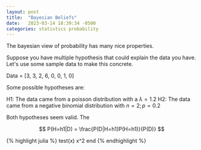 ```yaml
---
layout: post
title:  "Bayesian Beliefs"
date:   2023-03-14 18:39:34 -0500
categories: statistics probability
---
```


The bayesian view of probability has many nice properties. 

Suppose you have multiple hypothesis that could explain the data you have. Let's use some sample data to make this concrete.

Data = [3, 3, 2, 6, 0, 0, 1, 0]

Some possible hypotheses are:

H1: The data came from a poisson distribution with a $\lambda=1.2$
H2: The data came from a negative binomial distribution with $n=2; p=0.2$

Both hypotheses seem valid. The 

$$ P(H=h1|D) = \frac{P(D|H=h1)P(H=h1)}{P(D)} $$




{% highlight julia %}
test(x)
    x^2
end
{% endhighlight %}